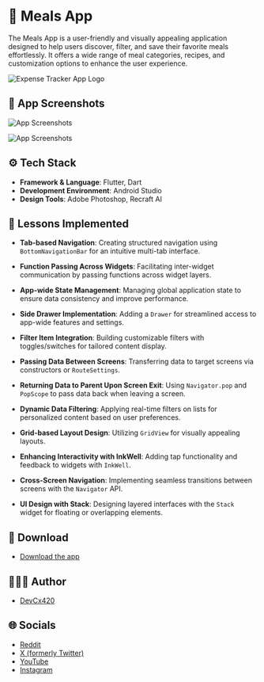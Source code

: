 # 🍝 Meals App

The Meals App is a user-friendly and visually appealing application designed to help users discover,
filter, and save their favorite meals effortlessly. It offers a wide range of meal categories,
recipes, and customization options to enhance the user experience.

![Expense Tracker App Logo](https://i.postimg.cc/Fz2d6HF5/Logo.png)

## 📱 App Screenshots

![App Screenshots](https://i.postimg.cc/2yxV87rG/Screenshot-01.png)

![App Screenshots](https://i.postimg.cc/QCDF3yGV/Screenshot-02.png)

## ⚙️ Tech Stack

- **Framework & Language**: Flutter, Dart
- **Development Environment**: Android Studio
- **Design Tools**: Adobe Photoshop, Recraft AI

## 📖 Lessons Implemented

- **Tab-based Navigation**: Creating structured navigation using `BottomNavigationBar` for an
  intuitive multi-tab interface.

- **Function Passing Across Widgets**: Facilitating inter-widget communication by passing functions
  across widget layers.

- **App-wide State Management**: Managing global application state to ensure data consistency and
  improve performance.

- **Side Drawer Implementation**: Adding a `Drawer` for streamlined access to app-wide features and
  settings.

- **Filter Item Integration**: Building customizable filters with toggles/switches for tailored
  content display.

- **Passing Data Between Screens**: Transferring data to target screens via constructors or
  `RouteSettings`.

- **Returning Data to Parent Upon Screen Exit**: Using `Navigator.pop` and `PopScope` to pass data
  back when leaving a screen.

- **Dynamic Data Filtering**: Applying real-time filters on lists for personalized content based on
  user preferences.

- **Grid-based Layout Design**: Utilizing `GridView` for visually appealing layouts.

- **Enhancing Interactivity with InkWell**: Adding tap functionality and feedback to widgets with
  `InkWell`.

- **Cross-Screen Navigation**: Implementing seamless transitions between screens with the
  `Navigator` API.

- **UI Design with Stack**: Designing layered interfaces with the `Stack` widget for floating or
  overlapping elements.

## 🔗 Download

- [Download the app](https://drive.google.com/drive/folders/1dqEMdS67vPBTUDHjnLNbU9cCKDxHkaDk?usp=drive_link)

## 🧑🏻‍💻 Author

- [DevCx420](https://www.github.com/gh-devcx420)

## 🌐 Socials

- [Reddit](https://www.reddit.com/user/rd_devCx420)
- [X (formerly Twitter)](https://x.com/x_devCx420)
- [YouTube](https://www.youtube.com/@yt_devcx420)
- [Instagram](https://www.instagram.com/ig_devcx420)